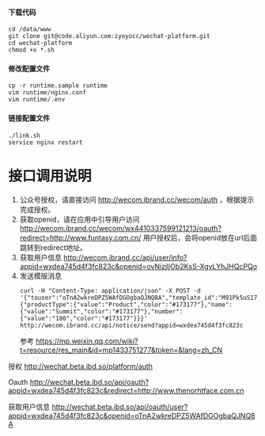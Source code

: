 #### 下载代码
```
cd /data/www
git clone git@code.aliyun.com:iyoyocc/wechat-platform.git
cd wechat-platform
chmod +x *.sh
```

#### 修改配置文件
```
cp -r runtime.sample runtime
vim runtime/nginx.conf
vim runtime/.env
```

#### 链接配置文件
```
./link.sh
service nginx restart
```

# 接口调用说明

1. 公众号授权，请直接访问 http://wecom.ibrand.cc/wecom/auth ，根据提示完成授权。
1. 获取openid，请在应用中引导用户访问 http://wecom.ibrand.cc/wecom/wx4410337599121213/oauth?redirect=http://www.funtasy.com.cn/
   用户授权后，会将openid放在url后面跳转到redirect地址。
1. 获取用户信息 http://wecom.ibrand.cc/api/user/info?appid=wxdea745d4f3fc823c&openid=ovNizjljOb2KsS-XgyLYhJHQcPQo
1. 发送模版消息
   ```shell
   curl -H "Content-Type: application/json" -X POST -d '{"touser":"oTnA2wkreDPZ5WAfDGOgbaQJNQ8A","template_id":"M91Pk5uS17ujzUlzxq5q8KPSIxoEw1RF1Sc08seLXu8","data":{"productType":{"value":"Product","color":"#173177"},"name":{"value":"Summit","color":"#173177"},"number":{"value":"100","color":"#173177"}}}' http://wecom.ibrand.cc/api/notice/send?appid=wxdea745d4f3fc823c
   ```
   参考 https://mp.weixin.qq.com/wiki?t=resource/res_main&id=mp1433751277&token=&lang=zh_CN

授权
http://wechat.beta.ibd.so/platform/auth

Oauth
http://wechat.beta.ibd.so/api/oauth?appid=wxdea745d4f3fc823c&redirect=http://www.thenorhtface.com.cn

获取用户信息
http://wechat.beta.ibd.so/api/oauth/user?appid=wxdea745d4f3fc823c&openid=oTnA2wkreDPZ5WAfDGOgbaQJNQ8A